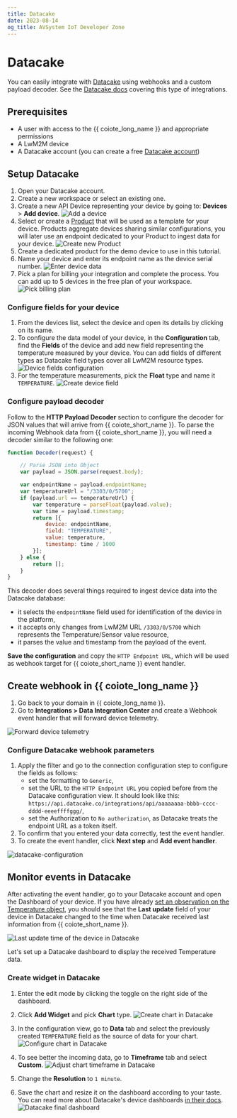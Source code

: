 ```yaml
---
title: Datacake
date: 2023-08-14
og_title: AVSystem IoT Developer Zone
---
```


# Datacake

You can easily integrate with [Datacake](https://datacake.co/) using webhooks and a custom payload decoder. See the [Datacake docs](https://docs.datacake.de/integrations/webhook) covering this type of integrations.

## Prerequisites

* A user with access to the {{ coiote_long_name }} and appropriate permissions
* A LwM2M device
* A Datacake account (you can create a free [Datacake account](https://app.datacake.de/signup))


## Setup Datacake

1. Open your Datacake account.
2. Create a new workspace or select an existing one.
3. Create a new API Device representing your device by going to: **Devices** > **Add device**.
    ![Add a device](../images/datacake-add-device.webp "Add a device")
4. Select or create a [Product](https://docs.datacake.de/device/product) that will be used as a template for your device. Products aggregate devices sharing similar configurations, you will later use an endpoint dedicated to your Product to ingest data for your device.
    ![Create new Product](../images/datacake-add-product.webp "Create new Product")
5. Create a dedicated product for the demo device to use in this tutorial.
6. Name your device and enter its endpoint name as the device serial number.
    ![Enter device data](../images/datacake-enter-device-data.webp "Enter device data")
7. Pick a plan for billing your integration and complete the process. You can add up to 5 devices in the free plan of your workspace.
    ![Pick billing plan](../images/datacake-select-plan.webp "Pick billing plan")

### Configure fields for your device

1. From the devices list, select the device and open its details by clicking on its name.
2. To configure the data model of your device, in the **Configuration** tab, find the **Fields** of the device and add new field representing the temperature measured by your device. You can add fields of different types as Datacake field types cover all LwM2M resource types.
    ![Device fields configuration](../images/datacake-fields.webp "Device fields configuration")
3. For the temperature measurements, pick the **Float** type and name it `TEMPERATURE`.
    ![Create device field](../images/datacake-add-field.webp "Create device field")

### Configure payload decoder

Follow to the **HTTP Payload Decoder** section to configure the decoder for JSON values that will arrive from {{ coiote_short_name }}. To parse the incoming Webhook data from {{ coiote_short_name }}, you will need a decoder similar to the following one:

```javascript
function Decoder(request) {

    // Parse JSON into Object
    var payload = JSON.parse(request.body);

    var endpointName = payload.endpointName;
    var temperatureUrl = "/3303/0/5700";
    if (payload.url == temperatureUrl) {
   		var temperature = parseFloat(payload.value);
   		var time = payload.timestamp;
   		return [{
   			device: endpointName,
   			field: "TEMPERATURE",
   			value: temperature,
   			timestamp: time / 1000
   		}];
    } else {
    	return [];
    }
}
```

This decoder does several things required to ingest device data into the Datacake database:

- it selects the `endpointName` field used for identification of the device in the platform,
- it accepts only changes from LwM2M URL `/3303/0/5700` which represents the Temperature/Sensor value resource,
- it parses the value and timestamp from the payload of the event.


**Save the configuration** and copy the `HTTP Endpoint URL`, which will be used as webhook target for {{ coiote_short_name }} event handler.

## Create webhook in {{ coiote_long_name }}

1. Go back to your domain in {{ coiote_long_name }}.
2. Go to **Integrations > Data Integration Center** and create a Webhook event handler that will forward device telemetry.

![Forward device telemetry](../images/datacake-filter-config.webp "Forward device telemetry")

### Configure Datacake webhook parameters

1. Apply the filter and go to the connection configuration step to configure the fields as follows:
    - set the formatting to `Generic`,
    - set the URL to the `HTTP Endpoint URL` you copied before from the Datacake configuration view. It should look like this: `https://api.datacake.co/integrations/api/aaaaaaaa-bbbb-cccc-dddd-eeeeffffggg/`,
    - set the Authorization to `No authorization`, as Datacake treats the endpoint URL as a token itself.
2. To confirm that you entered your data correctly, test the event handler.
3. To create the event handler, click **Next step** and **Add event handler**.

![datacake-configuration](../images/datacake-configuration.webp)

## Monitor events in Datacake

After activating the event handler, go to your Datacake account and open the Dashboard of your device. If you have already [set an observation on the Temperature object](../../../Coiote_IoT_DM/Device_Center.md), you should see that the **Last update** field of your device in Datacake changed to the time when Datacake received last information from {{ coiote_short_name }}.

![Last update time of the device in Datacake](../images/datacake-last-update.webp "Last update time of the device in Datacake")

Let's set up a Datacake dashboard to display the received Temperature data.

### Create widget in Datacake

1. Enter the edit mode by clicking the toggle on the right side of the dashboard.

2. Click **Add Widget** and pick **Chart** type.
    ![Create chart in Datacake](../images/datacake-add-chart.webp "Create chart in Datacake")

3. In the configuration view, go to **Data** tab and select the previously created `TEMPERATURE` field as the source of data for your chart.
    ![Configure chart in Datacake](../images/datacake-configure-chart.webp "Configure chart in Datacake")

4. To see better the incoming data, go to **Timeframe** tab and select **Custom**.
    ![Adjust chart timeframe in Datacake](../images/datacake-adjust-timeframe.webp "Adjust chart timeframe in Datacake")

5. Change the **Resolution** to `1 minute`.

6. Save the chart and resize it on the dashboard according to your taste. You can read more about Datacake's device dashboards [in their docs](https://docs.datacake.de/dashboards/public-dashboard).
    ![Datacake final dashboard](../images/datacake-final-dashboard.webp "Datacake final dashboard")
